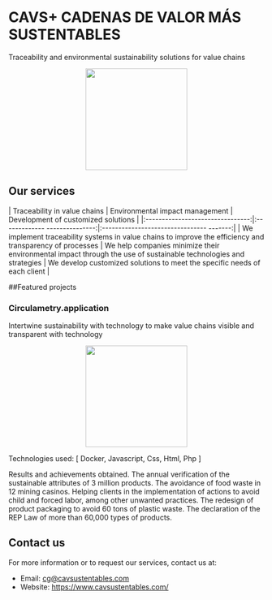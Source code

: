 <!-- Header -->
# CAVS+ CADENAS DE VALOR MÁS SUSTENTABLES

<!-- Description -->
Traceability and environmental sustainability solutions for value chains

<!-- Image -->
<p align="center">
  <img src="https://static.wixstatic.com/media/567784_3c2fff923341448f8f6d031ded610df0~mv2.png/v1/fill/w_394,h_132,al_c,q_85,usm_0.66_1.00_0.01,enc_auto/cavs_logoletrang%20 " width="200" height="200">
</p>

<!-- Services section -->
## Our services

| Traceability in value chains | Environmental impact management | Development of customized solutions |
|:--------------------------------:|:------------- ---------------:|:-------------------------------- -------:|
| We implement traceability systems in value chains to improve the efficiency and transparency of processes | We help companies minimize their environmental impact through the use of sustainable technologies and strategies | We develop customized solutions to meet the specific needs of each client |

<!-- Featured projects section -->
##Featured projects

### Circulametry.application

Intertwine sustainability with technology to make value chains visible and transparent with technology

<p align="center">
  <img src="https://cdn.pixabay.com/photo/2013/05/07/08/40/globe-109275_1280.jpg" width="200" height="200">
</p>
Technologies used: [ Docker, Javascript, Css, Html, Php ]

Results and achievements obtained.
The annual verification of the sustainable attributes of 3 million products.
The avoidance of food waste in 12 mining casinos.
Helping clients in the implementation of actions to avoid child and forced labor, among other unwanted practices.
The redesign of product packaging to avoid 60 tons of plastic waste.
The declaration of the REP Law of more than 60,000 types of products.

<!-- Contact information -->
## Contact us

For more information or to request our services, contact us at:

- Email: cg@cavsustentables.com
- Website: https://www.cavsustentables.com/
